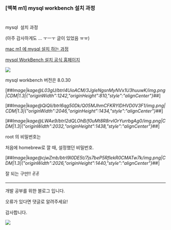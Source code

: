 ### [맥북 m1] mysql workbench 설치 과정
#
#


mysql  설치 과정

(아주 감사하게도 ... ㅜㅡㅜ 글이 있었음 ㅠㅠ)

[mac m1 에 mysql 설치 하는 과정](https://velog.io/@sorzzzzy/MySQL-Mac-에서-MySQL-설치-및-초기-설정하기-SequelPro-nightly-version-설치)

[mysql WorkBench 설치 공식 홈페이지](https://dev.mysql.com/downloads/workbench/)

<img src='./img/install_mysql_img'>

mysql workbench 버전은 8.0.30

[##_Image|kage@L03gU/btrI4UioACM/3JgleNgsnMyNVx1U3huuwK/img.png|CDM|1.3|{"originWidth":1242,"originHeight":810,"style":"alignCenter"}_##]

[##_Image|kage@QiQIi/btrI6qg50Dk/Q05MJhmCFKRYlDHVD0V3F1/img.png|CDM|1.3|{"originWidth":2046,"originHeight":1434,"style":"alignCenter"}_##]

[##_Image|kage@LWAe9/btrI2dQLOhB/f0uMt8R8rvIOrYurrbgAg0/img.png|CDM|1.3|{"originWidth":2032,"originHeight":1438,"style":"alignCenter"}_##]

root 의 비밀번호는

처음에 homebrew로 깔 때, 설정했던 비밀번호.

[##_Image|kage@cjwZmb/btrI9l0DE5t/7js7beP5RflekR0CMATw7k/img.png|CDM|1.3|{"originWidth":2026,"originHeight":1440,"style":"alignCenter"}_##]

잘 되는 구만!! ✌️✌️

---

개발 공부를 위한 블로그 입니다. 

오류가 있다면 댓글로 알려주세요! 

감사합니다.

![](https://t1.daumcdn.net/keditor/emoticon/friends1/large/017.gif)